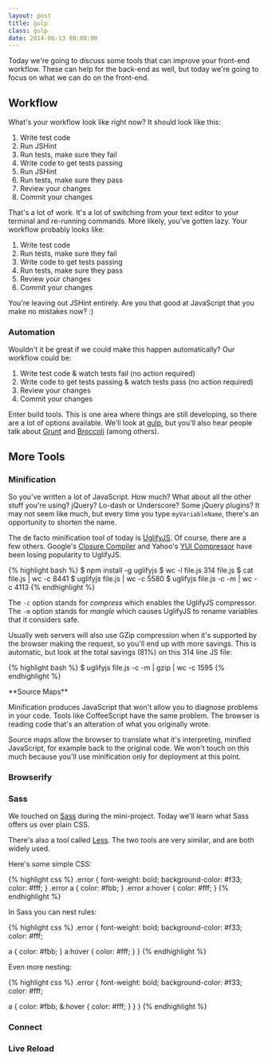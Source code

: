 ```yaml
---
layout: post
title: gulp
class: gulp
date: 2014-06-13 00:00:00
---
```


Today we're going to discuss some tools that can improve your front-end
workflow. These can help for the back-end as well, but today we're going to
focus on what we can do on the front-end.

## Workflow

What's your workflow look like right now? It should look like this:

1. Write test code
1. Run JSHint
1. Run tests, make sure they fail
1. Write code to get tests passing
1. Run JSHint
1. Run tests, make sure they pass
1. Review your changes
1. Commit your changes

That's a lot of work. It's a lot of switching from your text editor to your
terminal and re-running commands. More likely, you've gotten lazy. Your
workflow probably looks like:

1. Write test code
1. Run tests, make sure they fail
1. Write code to get tests passing
1. Run tests, make sure they pass
1. Review your changes
1. Commit your changes

You're leaving out JSHint entirely. Are you that good at JavaScript that you
make no mistakes now? :)

### Automation

Wouldn't it be great if we could make this happen automatically? Our workflow
could be:

1. Write test code & watch tests fail (no action required)
1. Write code to get tests passing & watch tests pass (no action required)
1. Review your changes
1. Commit your changes

Enter build tools. This is one area where things are still developing, so there
are a lot of options available. We'll look at [gulp][gulp], but you'll also
hear people talk about [Grunt][grunt] and [Broccoli][broccoli] (among others).

## More Tools

### Minification

So you've written a lot of JavaScript. How much? What about all the other stuff
you're using? jQuery? Lo-dash or Underscore? Some jQuery plugins? It may not
seem like much, but every time you type `myVariableName`, there's an
opportunity to shorten the name.

The de facto minification tool of today is [UglifyJS][uglify]. Of course, there
are a few others. Google's [Closure Compiler][closure-compiler] and Yahoo's
[YUI Compressor][yui-compressor] have been losing popularity to UglifyJS.

{% highlight bash %}
$ npm install -g uglifyjs
$ wc -l file.js
     314 file.js
$ cat file.js | wc -c
    8441
$ uglifyjs file.js | wc -c
    5580
$ uglifyjs file.js -c -m | wc -c
    4113
{% endhighlight %}

The `-c` option stands for _compress_ which enables the UglifyJS compressor.
The `-m` option stands for _mangle_ which causes UglifyJS to rename variables
that it considers safe.

Usually web servers will also use GZip compression when it's supported by the
browser making the request, so you'll end up with more savings. This is
automatic, but look at the total savings (81%) on this 314 line JS file:

{% highlight bash %}
$ uglifyjs file.js -c -m | gzip | wc -c
    1595
{% endhighlight %}


<aside>
**Source Maps**

Minification produces JavaScript that won't allow you to diagnose problems in
your code. Tools like CoffeeScript have the same problem. The browser is
reading code that's an alteration of what you originally wrote.

Source maps allow the browser to translate what it's interpreting, minified
JavaScript, for example back to the original code. We won't touch on this much
because you'll use minification only for deployment at this point.
</aside>

### Browserify


### Sass

We touched on [Sass][sass] during the mini-project. Today we'll learn what
Sass offers us over plain CSS.

There's also a tool called [Less][less]. The two tools are very similar, and
are both widely used.

Here's some simple CSS:

{% highlight css %}
.error {
  font-weight: bold;
  background-color: #f33;
  color: #fff;
}
.error a { color: #fbb; }
.error a:hover { color: #fff; }
{% endhighlight %}

In Sass you can nest rules:

<section class="sass">
{% highlight css %}
.error {
  font-weight: bold;
  background-color: #f33;
  color: #fff;

  a { color: #fbb; }
  a:hover { color: #fff; }
}
{% endhighlight %}
</section>

Even more nesting:

<section class="sass">
{% highlight css %}
.error {
  font-weight: bold;
  background-color: #f33;
  color: #fff;

  a {
    color: #fbb;
    &:hover { color: #fff; }
  }
}
{% endhighlight %}
</section>

### Connect

### Live Reload



[sass]: http://sass-lang.com
[less]: http://lesscss.org
[gulp]: http://gulpjs.com
[grunt]: http://gruntjs.com
[broccoli]: https://github.com/joliss/broccoli
[uglify]: https://github.com/mishoo/UglifyJS
[closure-compiler]: https://developers.google.com/closure/compiler/
[yui-compressor]: http://yui.github.io/yuicompressor/
